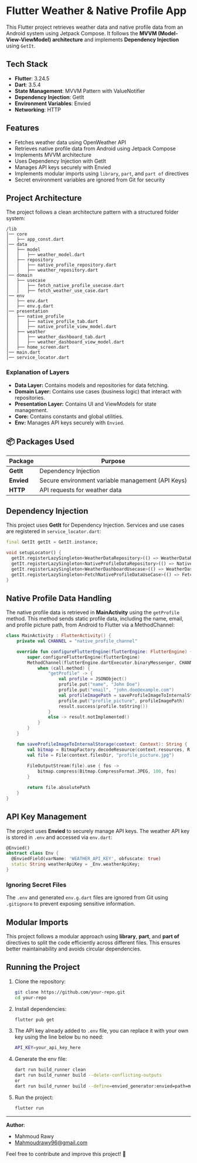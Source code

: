 # Flutter Weather & Native Profile App

This Flutter project retrieves weather data and native profile data from an Android system using Jetpack Compose. It follows the **MVVM (Model-View-ViewModel) architecture** and implements **Dependency Injection** using `GetIt`.

## Tech Stack
- **Flutter**: 3.24.5
- **Dart**: 3.5.4
- **State Management**: MVVM Pattern with ValueNotifier
- **Dependency Injection**: GetIt
- **Environment Variables**: Envied
- **Networking**: HTTP

## Features
- Fetches weather data using OpenWeather API
- Retrieves native profile data from Android using Jetpack Compose
- Implements MVVM architecture
- Uses Dependency Injection with GetIt
- Manages API keys securely with Envied
- Implements modular imports using `library`, `part`, and `part of` directives
- Secret environment variables are ignored from Git for security

## Project Architecture
The project follows a clean architecture pattern with a structured folder system:

```
/lib
│── core
│   ├── app_const.dart
│── data
│   ├── model
│   │   ├── weather_model.dart
│   ├── repository
│   │   ├── native_profile_repository.dart
│   │   ├── weather_repository.dart
│── domain
│   ├── usecase
│   │   ├── fetch_native_profile_usecase.dart
│   │   ├── fetch_weather_use_case.dart
│── env
│   ├── env.dart
│   ├── env.g.dart
│── presentation
│   ├── native_profile
│   │   ├── native_profile_tab.dart
│   │   ├── native_profile_view_model.dart
│   ├── weather
│   │   ├── weather_dashboard_tab.dart
│   │   ├── weather_dashboard_view_model.dart
│   ├── home_screen.dart
│── main.dart
│── service_locator.dart
```

### Explanation of Layers
- **Data Layer:** Contains models and repositories for data fetching.
- **Domain Layer:** Contains use cases (business logic) that interact with repositories.
- **Presentation Layer:** Contains UI and ViewModels for state management.
- **Core:** Contains constants and global utilities.
- **Env:** Manages API keys securely with `Envied`.

## 📦 Packages Used
| Package  | Purpose  |
|----------|----------|
| **GetIt**  | Dependency Injection |
| **Envied** | Secure environment variable management (API Keys) |
| **HTTP** | API requests for weather data |


## Dependency Injection
This project uses **GetIt** for Dependency Injection. Services and use cases are registered in `service_locator.dart`:

```dart
final GetIt getIt = GetIt.instance;

void setupLocator() {
  getIt.registerLazySingleton<WeatherDataRepository>(() => WeatherDataRepositoryImpl());
  getIt.registerLazySingleton<NativeProfileDataRepository>(() => NativeProfileDataRepositoryImpl());
  getIt.registerLazySingleton<WeatherDashboardUsecase>(() => WeatherDashboardUsecase(getIt<WeatherDataRepository>()));
  getIt.registerLazySingleton<FetchNativeProfileDataUseCase>(() => FetchNativeProfileDataUseCase(getIt<NativeProfileDataRepository>()));
}
```


## Native Profile Data Handling
The native profile data is retrieved in **MainActivity** using the `getProfile` method. This method sends static profile data, including the name, email, and profile picture path, from Android to Flutter via a MethodChannel:

```kotlin
class MainActivity : FlutterActivity() {
    private val CHANNEL = "native_profile_channel"

    override fun configureFlutterEngine(flutterEngine: FlutterEngine) {
        super.configureFlutterEngine(flutterEngine)
        MethodChannel(flutterEngine.dartExecutor.binaryMessenger, CHANNEL).setMethodCallHandler { call, result ->
            when (call.method) {
                "getProfile" -> {
                    val profile = JSONObject()
                    profile.put("name", "John Doe")
                    profile.put("email", "john.doe@example.com")
                    val profileImagePath = saveProfileImageToInternalStorage(this)
                    profile.put("profile_picture", profileImagePath)
                    result.success(profile.toString())
                }
                else -> result.notImplemented()
            }
        }
    }

    fun saveProfileImageToInternalStorage(context: Context): String {
        val bitmap = BitmapFactory.decodeResource(context.resources, R.drawable.profile_picture)
        val file = File(context.filesDir, "profile_picture.jpg")
        
        FileOutputStream(file).use { fos ->
            bitmap.compress(Bitmap.CompressFormat.JPEG, 100, fos)
        }

        return file.absolutePath
    }
}
```

## API Key Management
The project uses **Envied** to securely manage API keys. The weather API key is stored in `.env` and accessed via `env.dart`:

```dart
@Envied()
abstract class Env {
  @EnviedField(varName: 'WEATHER_API_KEY', obfuscate: true)
  static String weatherApiKey = _Env.weatherApiKey;
}
```

### Ignoring Secret Files
The `.env` and generated `env.g.dart` files are ignored from Git using `.gitignore` to prevent exposing sensitive information.

## Modular Imports
This project follows a modular approach using **library**, **part**, and **part of** directives to split the code efficiently across different files. This ensures better maintainability and avoids circular dependencies.

## Running the Project
1. Clone the repository:
   ```sh
   git clone https://github.com/your-repo.git
   cd your-repo
   ```
2. Install dependencies:
   ```sh
   flutter pub get
   ```
3. The API key already added to `.env` file, you can replace it with your own key using the line below bu no need:
   ```sh
   API_KEY=your_api_key_here
   ```
4. Generate the env file:
   ```sh
   dart run build_runner clean
   dart run build_runner build --delete-conflicting-outputs
   or 
   dart run build_runner build --define=envied_generator:envied=path=my_other.env
   ```
5. Run the project:
   ```sh
   flutter run
   ```


---
**Author**: 
- Mahmoud Rawy
- Mahmoudrawy96@gmail.com

Feel free to contribute and improve this project! 🚀

